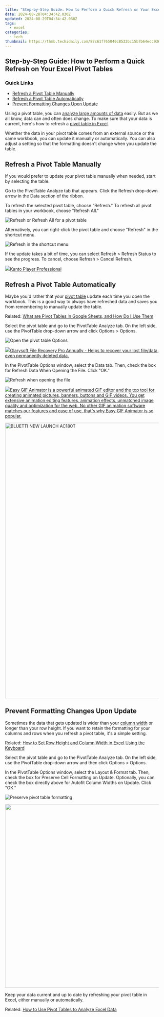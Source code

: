 ```yaml
---
title: "Step-by-Step Guide: How to Perform a Quick Refresh on Your Excel Pivot Tables"
date: 2024-08-28T04:34:42.030Z
updated: 2024-08-29T04:34:42.030Z
tags:
  - excel
categories:
  - tech
thumbnail: https://thmb.techidaily.com/87c61f765040c8533bc15b7b64ecc936c1a1ca311366f831bc1f4f0913b3fbac.jpg
---
```


## Step-by-Step Guide: How to Perform a Quick Refresh on Your Excel Pivot Tables

### Quick Links

* [Refresh a Pivot Table Manually](https://screen-activity-recording.techidaily.com/updated-a-comprehensive-guide-to-ps3-gameplay-recording-for-2024/)
* [Refresh a Pivot Table Automatically](https://some-techniques.techidaily.com/in-2024-innovative-approaches-to-modify-user-numbers-in-tiktok/)
* [Prevent Formatting Changes Upon Update](https://screen-video-capture.techidaily.com/updated-2024-approved-rhythmreviewer-musical-and-conversational-analysis/)

 Using a pivot table, you can [analyze large amounts of data](https://fake-location.techidaily.com/spoofing-life360-how-to-do-it-on-honor-play-40c-drfone-by-drfone-virtual-android/) easily. But as we all know, data can and often does change. To make sure that your data is current, here's how to refresh a [pivot table in Excel](https://desktop-recording.techidaily.com/new-apex-10-royale-showdowns-for-2024/).

 Whether the data in your pivot table comes from an external source or the same workbook, you can update it manually or automatically. You can also adjust a setting so that the formatting doesn't change when you update the table.

##  Refresh a Pivot Table Manually

 If you would prefer to update your pivot table manually when needed, start by selecting the table.

 Go to the PivotTable Analyze tab that appears. Click the Refresh drop-down arrow in the Data section of the ribbon.

 To refresh the selected pivot table, choose "Refresh." To refresh all pivot tables in your workbook, choose "Refresh All."

![Refresh or Refresh All for a pivot table](https://static1.howtogeekimages.com/wordpress/wp-content/uploads/2022/03/RefreshOrAll-ExcelRefreshPivotTable-1.png) 

 Alternatively, you can right-click the pivot table and choose "Refresh" in the shortcut menu.

![Refresh in the shortcut menu](https://static1.howtogeekimages.com/wordpress/wp-content/uploads/2022/03/Refresh-ExcelRefreshPivotTable-1.png) 

 If the update takes a bit of time, you can select Refresh > Refresh Status to see the progress. To cancel, choose Refresh > Cancel Refresh.

<!-- affiliate ads begin -->
<a href="https://secure.2checkout.com/order/checkout.php?PRODS=4742929&QTY=1&AFFILIATE=108875&CART=1"><img src="https://secure.avangate.com/images/merchant/e09fdffe648a30658a9657bbed7b2388/products/boxshot(2).png" border="0">Kanto Player Professional</a>
<!-- affiliate ads end -->
##  Refresh a Pivot Table Automatically

 Maybe you'd rather that your [pivot table](https://tech-revival.techidaily.com/the-ultimate-list-5-amazing-open-source-ai-image-synthesis-programs/) update each time you open the workbook. This is a good way to always have refreshed data and saves you from remembering to manually update the table.

Related: [What are Pivot Tables in Google Sheets, and How Do I Use Them](https://tech-revival.techidaily.com/the-ultimate-list-5-amazing-open-source-ai-image-synthesis-programs/) 

 Select the pivot table and go to the PivotTable Analyze tab. On the left side, use the PivotTable drop-down arrow and click Options > Options.

![Open the pivot table Options](https://static1.howtogeekimages.com/wordpress/wp-content/uploads/2022/03/PivotTableOptions-ExcelRefreshPivotTable.png) 

<!-- affiliate ads begin -->
<a href="https://order.glarysoft.com/order/checkout.php?PRODS=35504869&QTY=1&AFFILIATE=108875&CART=1"><img src="https://secure.avangate.com/images/merchant/6734fa703f6633ab896eecbdfad8953a/products/1_FR-200-1.png" border="0">Glarysoft File Recovery Pro Annually -  Helps to recover your lost file/data, even permanently deleted data. 
</a>
<!-- affiliate ads end -->
 In the PivotTable Options window, select the Data tab. Then, check the box for Refresh Data When Opening the File. Click "OK."

![Refresh when opening the file](https://static1.howtogeekimages.com/wordpress/wp-content/uploads/2022/03/AutomaticUpdate-ExcelRefreshPivotTable.png) 

<!-- affiliate ads begin -->
<a href="https://secure.2checkout.com/order/checkout.php?PRODS=174416&QTY=1&AFFILIATE=108875&CART=1"><img src="https://www.easygifanimator.net/images/gif-animator.png" border="0">Easy GIF Animator is a powerful animated GIF editor and the top tool for creating animated pictures, banners, buttons and GIF videos. You get extensive animation editing features, animation effects, unmatched image quality and optimization for the web. No other GIF animation software matches our features and ease of use, that's why Easy GIF Animator is so popular.</a>
<!-- affiliate ads end -->
<!-- affiliate ads begin -->
<a href="https://bluettide.pxf.io/c/5597632/2042332/17092" target="_top" id="2042332"><img src="//a.impactradius-go.com/display-ad/17092-2042332" border="0" alt="BLUETTI NEW LAUNCH AC180T" width="960" height="900"/></a><img height="0" width="0" src="https://imp.pxf.io/i/5597632/2042332/17092" style="position:absolute;visibility:hidden;" border="0" />
<!-- affiliate ads end -->
##  Prevent Formatting Changes Upon Update

 Sometimes the data that gets updated is wider than your [column width](https://howto.techidaily.com/fix-app-not-available-in-your-country-play-store-problem-on-samsung-galaxy-a15-4g-drfone-by-drfone-fix-android-problems-fix-android-problems/) or longer than your row height. If you want to retain the formatting for your columns and rows when you refresh a pivot table, it's a simple setting.

Related: [How to Set Row Height and Column Width in Excel Using the Keyboard](https://howto.techidaily.com/fix-app-not-available-in-your-country-play-store-problem-on-samsung-galaxy-a15-4g-drfone-by-drfone-fix-android-problems-fix-android-problems/) 

 Select the pivot table and go to the PivotTable Analyze tab. On the left side, use the PivotTable drop-down arrow and then click Options > Options.

 In the PivotTable Options window, select the Layout & Format tab. Then, check the box for Preserve Cell Formatting on Update. Optionally, you can check the box directly above for Autofit Column Widths on Update. Click "OK."

![Preserve pivot table formatting](https://static1.howtogeekimages.com/wordpress/wp-content/uploads/2022/03/PreserveFormatting-ExcelRefreshPivotTable.png) 

<!-- affiliate ads begin -->
<a href="https://appsumo.8odi.net/c/5597632/2087389/7443" target="_top" id="2087389"><img src="//a.impactradius-go.com/display-ad/7443-2087389" border="0" alt="" width="1200" height="600"/></a><img height="0" width="0" src="https://appsumo.8odi.net/i/5597632/2087389/7443" style="position:absolute;visibility:hidden;" border="0" />
<!-- affiliate ads end -->
 Keep your data current and up to date by refreshing your pivot table in Excel, either manually or automatically.

Related: [How to Use Pivot Tables to Analyze Excel Data](https://fake-location.techidaily.com/spoofing-life360-how-to-do-it-on-honor-play-40c-drfone-by-drfone-virtual-android/)

<ins class="adsbygoogle"
     style="display:block"
     data-ad-format="autorelaxed"
     data-ad-client="ca-pub-7571918770474297"
     data-ad-slot="1223367746"></ins>



<ins class="adsbygoogle"
     style="display:block"
     data-ad-client="ca-pub-7571918770474297"
     data-ad-slot="8358498916"
     data-ad-format="auto"
     data-full-width-responsive="true"></ins>


